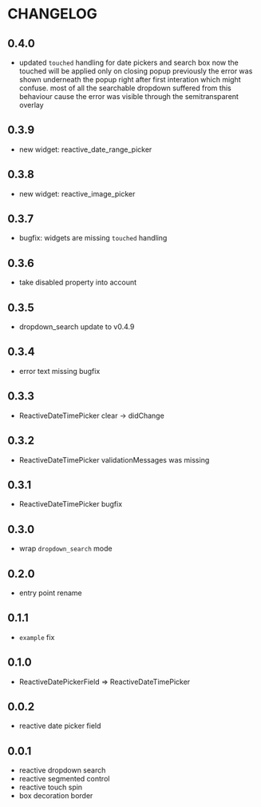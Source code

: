 # CHANGELOG

## 0.4.0
- updated `touched` handling for date pickers and search box
  now the touched will be applied only on closing popup
  previously the error was shown underneath the popup right after first interation
  which might confuse.
  most of all the searchable dropdown suffered from this behaviour cause the error was
  visible through the semitransparent overlay 

## 0.3.9
- new widget: reactive_date_range_picker

## 0.3.8
- new widget: reactive_image_picker

## 0.3.7
- bugfix: widgets are missing `touched` handling

## 0.3.6
- take disabled property into account

## 0.3.5
- dropdown_search update to v0.4.9

## 0.3.4
- error text missing bugfix

## 0.3.3
- ReactiveDateTimePicker clear -> didChange

## 0.3.2
- ReactiveDateTimePicker validationMessages was missing

## 0.3.1
- ReactiveDateTimePicker bugfix

## 0.3.0
- wrap `dropdown_search` mode

## 0.2.0
- entry point rename

## 0.1.1
- `example` fix

## 0.1.0
- ReactiveDatePickerField => ReactiveDateTimePicker

## 0.0.2
- reactive date picker field

## 0.0.1
- reactive dropdown search
- reactive segmented control
- reactive touch spin
- box decoration border